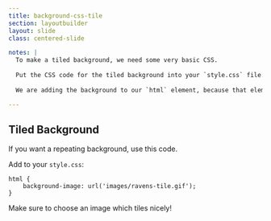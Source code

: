 ```yaml
---
title: background-css-tile
section: layoutbuilder
layout: slide
class: centered-slide

notes: |
  To make a tiled background, we need some very basic CSS.
  
  Put the CSS code for the tiled background into your `style.css` file.
  
  We are adding the background to our `html` element, because that element contains everything else on the page. Adding a background to it will make the background fill up all the space behind everything else on the page.

---
```



## Tiled Background

If you want a repeating background, use this code.

Add to your `style.css`:

    html {
        background-image: url('images/ravens-tile.gif');
    }

Make sure to choose an image which tiles nicely!
